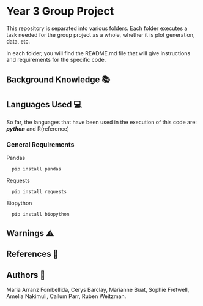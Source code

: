 # Year 3 Group Project
This repository is separated into various folders. Each folder executes a task needed for the group project as a whole, whether it is plot generation, data, etc.

In each folder, you will find the README.md file that will give instructions and requirements for the specific code.

## Background Knowledge :books:

## Languages Used :computer:

So far, the languages that have been used in the execution of this code are: ***python*** and R(reference)

### General Requirements 
Pandas
```
  pip install pandas
```
Requests
```
  pip install requests
```
Biopython
```
  pip install biopython
```

## Warnings :warning:

## References :file_folder:

## Authors :pencil:
Maria Arranz Fombellida, Cerys Barclay, Marianne Buat, Sophie Fretwell, Amelia Nakimuli, Callum Parr, Ruben Weitzman.
